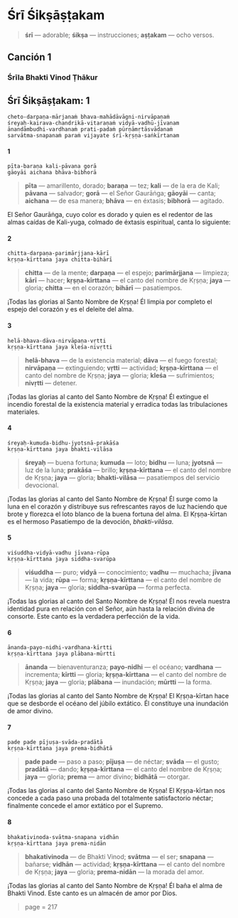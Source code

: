 # Śrī Śikṣāṣṭakam

> **śrī** — adorable; **śikṣa** — instrucciones; **aṣṭakam** — ocho versos.

## Canción 1

### Śrīla Bhakti Vinod Ṭhākur

## Śrī Śikṣāṣṭakam: 1

    cheto-darpaṇa-mārjanaṁ bhava-mahādāvāgni-nirvāpaṇaṁ
    śreyaḥ-kairava-chandrikā-vitaraṇaṁ vidyā-vadhū-jīvanam
    ānandāmbudhi-vardhanaṁ prati-padaṁ pūrṇāmṛtāsvādanaṁ
    sarvātma-snapanaṁ paraṁ vijayate śrī-kṛṣṇa-saṅkīrtanam

#### 1

    pīta-baraṇa kali-pāvana gorā
    gāoyāi aichana bhāva-bibhorā

> **pīta** — amarillento, dorado; **baraṇa** — tez; **kali** — de la era de Kali; **pāvana** — salvador; **gorā** — el Señor Gaurāṅga; **gāoyāi** — canta; **aichana** — de esa manera; **bhāva** — en éxtasis; **bibhorā** — agitado.

El Señor Gaurāṅga, cuyo color es dorado y quien es el redentor de las almas caídas de Kali-yuga, colmado de éxtasis espiritual, canta lo siguiente:

#### 2

    chitta-darpaṇa-parimārjjana-kārī
    kṛṣṇa-kīrttana jaya chitta-bihārī

> **chitta** — de la mente; **darpaṇa** — el espejo; **parimārjjana** — limpieza; **kārī** — hacer; **kṛṣṇa-kīrttana** — el canto del nombre de Kṛṣṇa; **jaya** — gloria; **chitta** — en el corazón; **bihārī** — pasatiempos.

¡Todas las glorias al Santo Nombre de Kṛṣṇa! Él limpia por completo el espejo del corazón y es el deleite del alma.

#### 3

    helā-bhava-dāva-nirvāpaṇa-vṛtti
    kṛṣṇa-kīrttana jaya kleśa-nivṛtti

> **helā-bhava** — de la existencia material; **dāva** — el fuego forestal; **nirvāpaṇa** — extinguiendo; **vṛtti** — actividad; **kṛṣṇa-kīrttana** — el canto del nombre de Kṛṣṇa; **jaya** — gloria; **kleśa** — sufrimientos; **nivṛtti** — detener.

¡Todas las glorias al canto del Santo Nombre de Kṛṣṇa! Él extingue el incendio forestal de la existencia material y erradica todas las tribulaciones materiales.

#### 4

    śreyaḥ-kumuda-bidhu-jyotsnā-prakāśa
    kṛṣṇa-kīrttana jaya bhakti-vilāsa

> **śreyaḥ** — buena fortuna; **kumuda** — loto; **bidhu** — luna; **jyotsnā** — luz de la luna; **prakāśa** — brillo; **kṛṣṇa-kīrttana** — el canto del nombre de Kṛṣṇa; **jaya** — gloria; **bhakti-vilāsa** — pasatiempos del servicio devocional.

¡Todas las glorias al canto del Santo Nombre de Kṛṣṇa! Él surge como la luna en el corazón y distribuye sus refrescantes rayos de luz haciendo que brote y florezca el loto blanco de la buena fortuna del alma. El Kṛṣṇa-kīrtan es el hermoso Pasatiempo de la devoción, *bhakti-vilāsa*.

#### 5

    viśuddha-vidyā-vadhu jīvana-rūpa
    kṛṣṇa-kīrttana jaya siddha-svarūpa

> **viśuddha** — puro; **vidyā** — conocimiento; **vadhu** — muchacha; **jīvana** — la vida; **rūpa** — forma; **kṛṣṇa-kīrttana** — el canto del nombre de Kṛṣṇa; **jaya** — gloria; **siddha-svarūpa** — forma perfecta.

¡Todas las glorias al canto del Santo Nombre de Kṛṣṇa! Él nos revela nuestra identidad pura en relación con el Señor, aún hasta la relación divina de consorte. Este canto es la verdadera perfección de la vida.

#### 6

    ānanda-payo-nidhi-vardhana-kīrtti
    kṛṣṇa-kīrttana jaya plābana-mūrtti

> **ānanda** — bienaventuranza; **payo-nidhi** — el océano; **vardhana** — incrementa; **kīrtti** — gloria; **kṛṣṇa-kīrttana** — el canto del nombre de Kṛṣṇa; **jaya** — gloria; **plābana** — inundación; **mūrtti** — la forma.

¡Todas las glorias al canto del Santo Nombre de Kṛṣṇa! El Kṛṣṇa-kīrtan hace que se desborde el océano del júbilo extático. Él constituye una inundación de amor divino.

#### 7

    pade pade pījuṣa-svāda-pradātā
    kṛṣṇa-kīrttana jaya prema-bidhātā

> **pade pade** — paso a paso; **pījuṣa** — de néctar; **svāda** — el gusto; **pradātā** — dando; **kṛṣṇa-kīrttana** — el canto del nombre de Kṛṣṇa; **jaya** — gloria; **prema** — amor divino; **bidhātā** — otorgar.

¡Todas las glorias al canto del Santo Nombre de Kṛṣṇa! El Kṛṣṇa-kīrtan nos concede a cada paso una probada del totalmente satisfactorio néctar; finalmente concede el amor extático por el Supremo.

#### 8

    bhakativinoda-svātma-snapana vidhān
    kṛṣṇa-kīrttana jaya prema-nidān

> **bhakativinoda** — de Bhakti Vinod; **svātma** — el ser; **snapana** — bañarse; **vidhān** — actividad; **kṛṣṇa-kīrttana** — el canto del nombre de Kṛṣṇa; **jaya** — gloria; **prema-nidān** — la morada del amor.

¡Todas las glorias al canto del Santo Nombre de Kṛṣṇa! Él baña el alma de Bhakti Vinod. Este canto es un almacén de amor por Dios.


> page = 217

